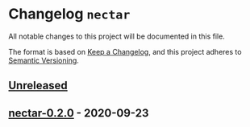 # Changelog `nectar`

All notable changes to this project will be documented in this file.

The format is based on [Keep a Changelog](https://keepachangelog.com/en/1.0.0/),
and this project adheres to [Semantic Versioning](https://semver.org/spec/v2.0.0.html).

## [Unreleased]

## [nectar-0.2.0] - 2020-09-23

[Unreleased]: https://github.com/thomaseizinger/comit-rs/compare/nectar-0.2.0...HEAD

[nectar-0.2.0]: https://github.com/thomaseizinger/comit-rs/compare/a2177af36c9511ca9c6eff622fbe1c1081148e39...nectar-0.2.0
